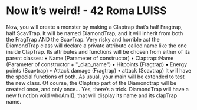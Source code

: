 # Now it’s weird! - 42 Roma LUISS

Now, you will create a monster by making a Claptrap that’s half Fragtrap, half ScavTrap.
It will be named DiamondTrap, and it will inherit from both the FragTrap AND the ScavTrap.
Very risky and horrible act the DiamondTrap class will declare a private attribute called name like the one inside ClapTrap.
Its attributes and functions will be chosen from either of its parent classes:
 • Name (Parameter of constructor)
 • Claptrap::Name (Parameter of constructor + "_clap_name")
 • Hitpoints (Fragtrap)
 • Energy points (Scavtrap)
 • Attack damage (Fragtrap)
 • attack (Scavtrap)
It will have the special functions of both.
As usual, your main will be extended to test the new class.
Of course, the Claptrap part of the Diamondtrap will be created once, and only once...
Yes, there’s a trick.
DiamondTrap will have a new function void whoAmI(); that will display its name and its clapTrap name.
